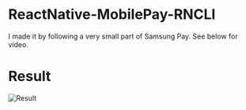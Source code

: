 # ReactNative-MobilePay-RNCLI

I made it by following a very small part of Samsung Pay.
See below for video.

# Result

![Result]()
